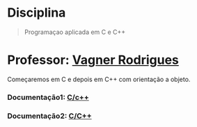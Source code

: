 # Disciplina 
> Programaçao aplicada em C e C++
# Professor: [Vagner Rodrigues](https://github.com/professorvagner)

Começaremos em C
e depois em C++ com orientação a objeto.
### Documentação1: [C/c++](https://www.w3schools.com/c/)
### Documentação2: [C/C++](https://cplusplus.com/reference/)

